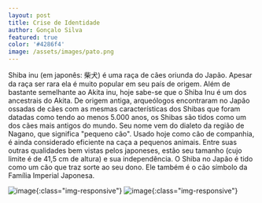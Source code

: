 ```yaml
---
layout: post
title: Crise de Identidade
author: Gonçalo Silva
featured: true
color: '#4286f4'
image: /assets/images/pato.png
---
```


Shiba inu (em japonês: 柴犬) é uma raça de cães oriunda do Japão. Apesar da raça ser rara ela é muito popular em seu país de origem. Além de bastante semelhante ao Akita inu, hoje sabe-se que o Shiba Inu é um dos ancestrais do Akita. De origem antiga, arqueólogos encontraram no Japão ossadas de cães com as mesmas características dos Shibas que foram datadas como tendo ao menos 5.000 anos, os Shibas são tidos como um dos cães mais antigos do mundo. Seu nome vem do dialeto da região de Nagano, que significa "pequeno cão". Usado hoje como cão de companhia, é ainda considerado eficiente na caça a pequenos animais. Entre suas outras qualidades bem vistas pelos japoneses, estão seu tamanho (cujo limite é de 41,5 cm de altura) e sua independência. O Shiba no Japão é tido como um cão que traz sorte ao seu dono. Ele também é o cão símbolo da Família Imperial Japonesa.

![image](http://cdn.akc.org/content/hero/Smiling_Shibas_Hero.jpg){:class="img-responsive"}
![image](http://cdn.akc.org/content/hero/Smiling_Shibas_Hero.jpg){:class="img-responsive"}